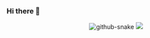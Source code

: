 ### Hi there 👋
<div align="center">
  
  <!-- Snake Code Contribution Map 贪吃蛇代码贡献图 -->
  <picture>
    <source media="(prefers-color-scheme: dark)" srcset="https://cdn.jsdelivr.net/gh/lcyan/lcyan/profile-snake-contrib/github-contribution-grid-snake-dark.svg?v={{Date}}" />
    <source media="(prefers-color-scheme: light)" srcset="https://cdn.jsdelivr.net/gh/lcyan/lcyan/profile-snake-contrib/github-contribution-grid-snake.svg?v={{Date}}" />
    <img alt="github-snake" src="https://cdn.jsdelivr.net/gh/lcyan/lcyan/profile-snake-contrib/github-contribution-grid-snake-dark.svg" />
  </picture>

  <!-- profile-3d-contrib 3D贡献图-->
  <picture>
  <source media="(prefers-color-scheme: dark)" srcset="https://cdn.jsdelivr.net/gh/lcyan/lcyan/profile-3d-contrib/profile-night-rainbow.svg?v={{Date}}" />
  <source media="(prefers-color-scheme: light)" srcset="https://cdn.jsdelivr.net/gh/lcyan/lcyan/profile-3d-contrib/profile-gitblock.svg?v={{Date}}" />
  <img src="https://cdn.jsdelivr.net/gh/lcyan/lcyan/profile-3d-contrib/profile-night-rainbow.svg?v={{Date}}" />
</picture>

</div>

<!--
**lcyan/lcyan** is a ✨ _special_ ✨ repository because its `README.md` (this file) appears on your GitHub profile.

Here are some ideas to get you started:

- 🔭 I’m currently working on ...
- 🌱 I’m currently learning ...
- 👯 I’m looking to collaborate on ...
- 🤔 I’m looking for help with ...
- 💬 Ask me about ...
- 📫 How to reach me: ...
- 😄 Pronouns: ...
- ⚡ Fun fact: ...
-->
